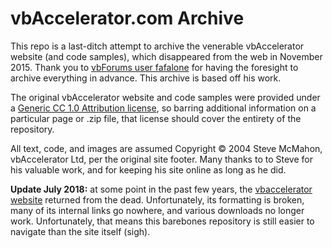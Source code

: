 # vbAccelerator.com Archive
This repo is a last-ditch attempt to archive the venerable vbAccelerator website (and code samples), which disappeared from the web in November 2015.  Thank you to [vbForums user fafalone](http://www.vbforums.com/showthread.php?812569-vbAccelerator-site-gone) for having the foresight to archive everything in advance.  This archive is based off his work.

The original vbAccelerator website and code samples were provided under a [Generic CC 1.0 Attribution license](http://creativecommons.org/licenses/by/1.0/), so barring additional information on a particular page or .zip file, that license should cover the entirety of the repository.

All text, code, and images are assumed Copyright © 2004 Steve McMahon, vbAccelerator Ltd, per the original site footer.  Many thanks to to Steve for his valuable work, and for keeping his site online as long as he did.

**Update July 2018:** at some point in the past few years, the [vbaccelerator website](http://www.vbaccelerator.com/) returned from the dead.  Unfortunately, its formatting is broken, many of its internal links go nowhere, and various downloads no longer work.  Unfortunately, that means this barebones repository is still easier to navigate than the site itself (sigh).

